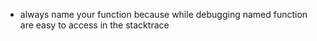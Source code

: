 * always name your function because while debugging named function are easy to access in the stacktrace

